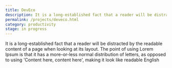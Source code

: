 ```yaml
---
title: DevEco
description: It is a long-established fact that a reader will be distracted by the readable content of a page when looking at its layout. The point of using 
permalink: /projects/deveco.html
category: productivity
stage: in progress
---
```

It is a long-established fact that a reader will be distracted by the readable content of a page when looking at its layout. The point of using Lorem Ipsum is that it has a more-or-less normal distribution of letters, as opposed to using 'Content here, content here', making it look like readable English
